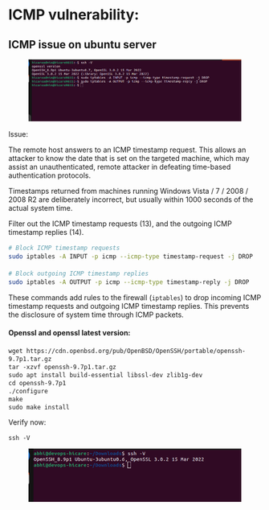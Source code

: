 # ICMP vulnerability:

## ICMP issue on ubuntu server

<figure><img src="../.gitbook/assets/image (3).png" alt=""><figcaption></figcaption></figure>

Issue:&#x20;

The remote host answers to an ICMP timestamp request. This allows an attacker to know the date that is set on the targeted machine, which may assist an unauthenticated, remote attacker in defeating time-based authentication protocols.

Timestamps returned from machines running Windows Vista / 7 / 2008 / 2008 R2 are deliberately incorrect, but usually within 1000 seconds of the actual system time.

Filter out the ICMP timestamp requests (13), and the outgoing ICMP timestamp replies (14).

```bash
# Block ICMP timestamp requests
sudo iptables -A INPUT -p icmp --icmp-type timestamp-request -j DROP

# Block outgoing ICMP timestamp replies
sudo iptables -A OUTPUT -p icmp --icmp-type timestamp-reply -j DROP
```

These commands add rules to the firewall (`iptables`) to drop incoming ICMP timestamp requests and outgoing ICMP timestamp replies. This prevents the disclosure of system time through ICMP packets.

#### Openssl and openssl latest version:&#x20;

```
wget https://cdn.openbsd.org/pub/OpenBSD/OpenSSH/portable/openssh-9.7p1.tar.gz
tar -xzvf openssh-9.7p1.tar.gz
sudo apt install build-essential libssl-dev zlib1g-dev
cd openssh-9.7p1
./configure
make
sudo make install

```

Verify now:&#x20;

```
ssh -V
```

<figure><img src="../.gitbook/assets/image (2).png" alt=""><figcaption></figcaption></figure>
